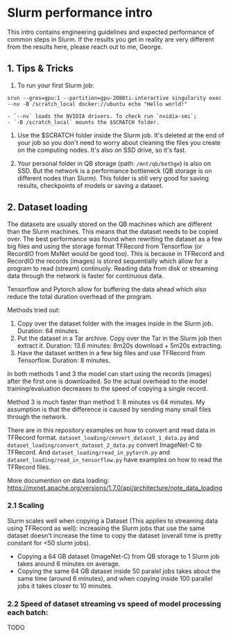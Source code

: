 # Slurm performance intro 
This intro contains engineering guidelines and expected performance of common steps in Slurm. If the results you get in reality are very different from the results here, please reach out to me, George.

## 1. Tips & Tricks
1. To run your first Slurm job:

`srun --gres=gpu:1 --partition=gpu-2080ti-interactive singularity exec --nv -B /scratch_local docker://ubuntu echo "Hello world!"`
    
    - `--nv` loads the NVIDIA drivers. To check run `nvidia-smi`;
    - `-B /scratch_local` mounts the $SCRATCH folder.

1. Use the $SCRATCH folder inside the Slurm job. It's deleted at the end of your job so you don't need to worry about cleaning the files you create on the computing nodes. It's also on SSD drive, so it's fast. 

2. Your personal folder in QB storage (path: `/mnt/qb/bethge`) is also on SSD. But the network is a performance bottleneck (QB storage is on different nodes than Slurm). This folder is still very good for saving results, checkpoints of models or saving a dataset. 

## 2. Dataset loading
The datasets are usually stored on the QB machines which are different than the Slurm machines. This means that the dataset needs to be copied over. The best performance was found when rewriting the dataset as a few big files and using the storage format TFRecord from Tensorflow (or RecordIO from MxNet would be good too). This is because in TFRecord and RecordIO the records (images) is stored sequentially which allow for a program to read (stream) continuoly. Reading data from disk or streaming data through the network is faster for continuous data. 

Tensorflow and Pytorch allow for buffering the data ahead which also reduce the total duration overhead of the program.

Methods tried out:
1. Copy over the dataset folder with the images inside in the Slurm job. Duration: 64 minutes. 
2. Put the dataset in a Tar archive. Copy over the Tar in the Slurm job then extract it. Duration: 13.6 minutes: 8m20s download + 5m20s extracting.
3. Have the dataset written in a few big files and use TFRecord from Tensorflow. Duration: 8 minutes.

In both methods 1 and 3 the model can start using the records (images) after the first one is downloaded. So the actual overhead to the model training/evaluation decreases to the speed of copying a single record.

Method 3 is much faster than method 1: 8 minutes vs 64 minutes. My assumption is that the difference is caused by sending many small files through the network.

There are in this repository examples on how to convert and read data in TFRecord format. `dataset_loading/convert_dataset_1_data.py` and `dataset_loading/convert_dataset_2_data.py` convert ImageNet-C to TFRecord. And `dataset_loading/read_in_pytorch.py` and `dataset_loading/read_in_tensorflow.py` have examples on how to read the TFRecord files.

More documention on data loading: https://mxnet.apache.org/versions/1.7.0/api/architecture/note_data_loading

### 2.1 Scaling
Slurm scales well when copying a Dataset (This applies to streaming data using TFRecord as well): increasing the Slurm jobs that use the same dataset doesn't increase the time to copy the dataset (overall time is pretty constant for <50 slurm jobs).

- Copying a 64 GB dataset (ImageNet-C) from QB storage to 1 Slurm job takes around 6 minutes on average.
- Copying the same 64 GB dataset inside 50 paralel jobs takes about the same time (around 6 minutes), and when copying inside 100 parallel jobs it takes closer to 10 minutes.

### 2.2 Speed of dataset streaming vs speed of model processing each batch:
TODO
